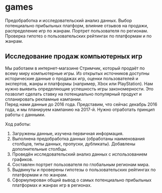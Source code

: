 # games
Предобработка и исследовательский анализ данных. Выбор потенциально прибыльных платформ, влияние отзывов на продажи, распределение игр по жанрам. Портрет пользователя по регионам. Проверка гипотез о пользовательских рейтингах по платформам и по жанрам.

## Исследование продаж компьютерных игр
Мы работаем в интернет-магазине Стримчик, который продаёт по всему миру компьютерные игры. Из открытых источников доступны исторические данные о продажах игр, оценки пользователей и экспертов, жанры и платформы (например, Xbox или PlayStation). Нам нужно выявить определяющие успешность игры закономерности. Это позволит сделать ставку на потенциально популярный продукт и спланировать рекламные кампании.  
Перед нами данные до 2016 года. Представим, что сейчас декабрь 2016 года, и мы планируем кампанию на 2017-й. Нужно отработать принцип работы с данными.

Ход работы:  

1. Загружены данные, изучена первичная информация.  
2. Выполнена предобработка данных (обработаны наименования столбцов, типы данных, пропуски, дубликаты). Добавлены дополнительные столбцы.  
3. Проведён исследовательский анализ данных с использованием графиков.  
4. Составлен портрет пользователя по глобальным регионам мира.  
5. Выдвинуты и проверены гипотезы о пользовательских рейтингах по платформам и по жанрам.  
6. Сформулирован общий вывод о самых потенциально прибыльных платформах и жанрах игр в регионах.